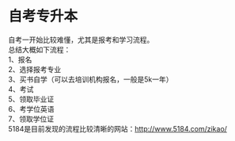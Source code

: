 # 自考专升本
自考一开始比较难懂，尤其是报考和学习流程。  
总结大概如下流程：  
1、报名  
2、选择报考专业  
3、买书自学（可以去培训机构报名，一般是5k一年）  
4、考试  
5、领取毕业证  
6、考学位英语  
7、领取学位证  
5184是目前发现的流程比较清晰的网站：http://www.5184.com/zikao/  

